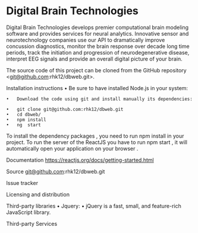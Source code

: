 # Digital Brain Technologies

Digital Brain Technologies develops premier computational brain modeling software and provides services for neural analytics. Innovative sensor and neurotechnology companies use our API to dramatically improve concussion diagnostics, monitor the brain response over decade long time periods, track the initiation and progression of neurodegenerative disease, interpret EEG signals and provide an overall digital picture of your brain.

The source code of this project can be cloned from the GitHub repository <git@github.com:rhk12/dbweb.git>.

Installation instructions
	•	Be sure to have installed Node.js in your system:

	•	Download the code using git and install manually its dependencies:

	•	git clone git@github.com:rhk12/dbweb.git
	•	cd dbweb/
	•	npm install
	•	ng  start

To install the dependency packages , you need to run npm install in your project. To run the server of the ReactJS you have to run npm start , it will automatically open your application on your browser .



Documentation
https://reactjs.org/docs/getting-started.html

Source
git@github.com:rhk12/dbweb.git



Issue tracker

Licensing and distribution

Third-party libraries
	•	Jquery:
	•	jQuery is a fast, small, and feature-rich JavaScript library.

Third-party Services
